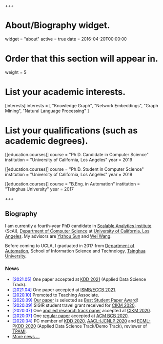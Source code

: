 +++
# About/Biography widget.
widget = "about"
active = true
date = 2016-04-20T00:00:00

# Order that this section will appear in.
weight = 5

# List your academic interests.
[interests]
  interests = [
    "Knowledge Graph",
    "Network Embeddings",
    "Graph Mining",
    "Natural Language Processing"
  ]

# List your qualifications (such as academic degrees).
[[education.courses]]
  course = "Ph.D. Candidate in Computer Science"
  institution = "University of California, Los Angeles"
  year = 2019

[[education.courses]]
  course = "Ph.D. Student in Computer Science"
  institution = "University of California, Los Angeles"
  year = 2018

[[education.courses]]
  course = "B.Eng. in Automation"
  institution = "Tsinghua University"
  year = 2017
 
+++

## Biography

I am currently a fourth-year PhD candidate in [Scalable Analytics Institute](https://scai.cs.ucla.edu/) (ScAi), [Department of Computer Science](https://www.cs.ucla.edu/) at [University of California, Los Angeles](http://www.ucla.edu/). My advisors are [Yizhou Sun](http://web.cs.ucla.edu/~yzsun/) and [Wei Wang](http://web.cs.ucla.edu/~weiwang/).

Before coming to UCLA, I graduated in 2017 from [Department of Automation](http://www.au.tsinghua.edu.cn/publish/auen/index.html), School of Information Science and Technology, [Tsinghua University](http://www.tsinghua.edu.cn/publish/newthu/index.html).

### News
- <span style="color:blue">[2021.05]</span> One paper accepted at [KDD 2021](https://www.kdd.org/kdd2021) (Applied Data Science Track).
- <span style="color:blue">[2021.04]</span> One paper accepted at [ISMB/ECCB 2021](https://www.iscb.org/ismbeccb2021).
- <span style="color:blue">[2020.10]</span> Promoted to Teaching Associate.
- <span style="color:blue">[2020.09]</span> [Our paper](https://www.haojunheng.com/project/goterm/) is selected as [Best Student Paper Award](https://twitter.com/acm_bcb/status/1309238014967767041?s=20)!
- <span style="color:blue">[2020.09]</span> SIGIR student travel grant received for [CIKM 2020](https://cikm2020.org/).
- <span style="color:blue">[2020.07]</span> One [applied research track paper](https://www.amazon.science/blog/improving-complementary-product-recommendations) accepted at [CIKM 2020](https://cikm2020.org/).
- <span style="color:blue">[2020.07]</span> One [regular paper](https://www.haojunheng.com/project/goterm/) accepted at [ACM BCB 2020](https://acm-bcb.org/2020/index.php).
- <span style="color:blue">[2020.04]</span> PC member of [KDD 2020](https://www.kdd.org/kdd2020/), [AACL-IJCNLP 2020](http://aacl2020.org/) and [ECML-PKDD 2020](https://ecmlpkdd2020.net/) (Applied Data Science Track/Demo Track), reviewer of [TPAMI](https://ieeexplore.ieee.org/xpl/RecentIssue.jsp?punumber=34).
- [More news ...](https://www.haojunheng.com/others/news)
